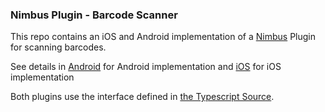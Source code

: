 ### Nimbus Plugin - Barcode Scanner

This repo contains an iOS and Android implementation of a [Nimbus](https://github.com/salesforce/nimbus) Plugin for scanning barcodes.

See details in [Android](/platforms/android/README.md) for Android implementation and [iOS](/platforms/ios/README.md) for iOS implementation

Both plugins use the interface defined in [the Typescript Source](/src/index.ts).
